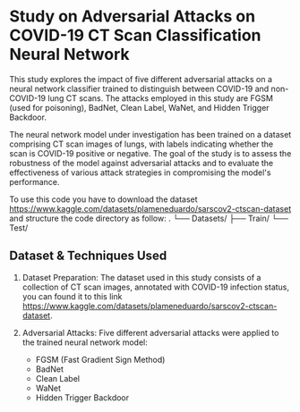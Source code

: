 # Study on Adversarial Attacks on COVID-19 CT Scan Classification Neural Network

This study explores the impact of five different adversarial attacks on a neural network classifier trained to distinguish between COVID-19 and non-COVID-19 lung CT scans. The attacks employed in this study are FGSM (used for poisoning), BadNet, Clean Label, WaNet, and Hidden Trigger Backdoor.

The neural network model under investigation has been trained on a dataset comprising CT scan images of lungs, with labels indicating whether the scan is COVID-19 positive or negative. The goal of the study is to assess the robustness of the model against adversarial attacks and to evaluate the effectiveness of various attack strategies in compromising the model's performance.

To use this code you have to download the dataset https://www.kaggle.com/datasets/plameneduardo/sarscov2-ctscan-dataset and structure the code directory as follow:
.
└── Datasets/
    ├── Train/
    └── Test/

## Dataset & Techniques Used

1. Dataset Preparation: The dataset used in this study consists of a collection of CT scan images, annotated with COVID-19 infection status, you can found it to this link https://www.kaggle.com/datasets/plameneduardo/sarscov2-ctscan-dataset.

2. Adversarial Attacks: Five different adversarial attacks were applied to the trained neural network model:
   - FGSM (Fast Gradient Sign Method)
   - BadNet
   - Clean Label
   - WaNet
   - Hidden Trigger Backdoor